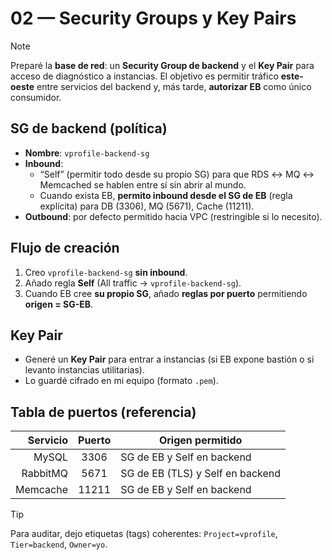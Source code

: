 <!-- 02-security-groups-y-keypairs.md -->
# 02 — Security Groups y Key Pairs

> [!NOTE]
> Preparé la **base de red**: un **Security Group de backend** y el **Key Pair** para acceso de diagnóstico a instancias. El objetivo es permitir tráfico **este-oeste** entre servicios del backend y, más tarde, **autorizar EB** como único consumidor.

## SG de backend (política)
- **Nombre**: `vprofile-backend-sg`
- **Inbound**:
  - “Self” (permitir todo desde su propio SG) para que RDS ↔ MQ ↔ Memcached se hablen entre sí sin abrir al mundo.
  - Cuando exista EB, **permito inbound desde el SG de EB** (regla explícita) para DB (3306), MQ (5671), Cache (11211).
- **Outbound**: por defecto permitido hacia VPC (restringible si lo necesito).

## Flujo de creación
1. Creo `vprofile-backend-sg` **sin inbound**.
2. Añado regla **Self** (All traffic → `vprofile-backend-sg`).
3. Cuando EB cree **su propio SG**, añado **reglas por puerto** permitiendo **origen = SG-EB**.

## Key Pair
- Generé un **Key Pair** para entrar a instancias (si EB expone bastión o si levanto instancias utilitarias).
- Lo guardé cifrado en mi equipo (formato `.pem`).

## Tabla de puertos (referencia)
| Servicio | Puerto | Origen permitido                        |
|---------:|:------:|-----------------------------------------|
|   MySQL  |  3306  | SG de EB y Self en backend              |
| RabbitMQ |  5671  | SG de EB (TLS) y Self en backend        |
| Memcache |  11211 | SG de EB y Self en backend              |

> [!TIP]
> Para auditar, dejo etiquetas (tags) coherentes: `Project=vprofile`, `Tier=backend`, `Owner=yo`.
